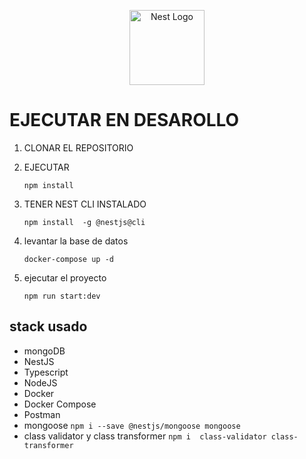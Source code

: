 <!-- LOGO DE NESTJS ... TAMBIEN PODEMOS CARGAR  NUESTROS LOGOS -->

<p align="center">
  <a href="http://nestjs.com/" target="blank"><img src="https://nestjs.com/img/logo-small.svg" width="120" alt="Nest Logo" /></a>
</p>
<!-- # PARA ESCRIBIR UN TITULO  -->

# EJECUTAR EN DESAROLLO

1. CLONAR EL REPOSITORIO
2. EJECUTAR
   <!-- `PARA MOSTRAR LINEAS DE CODIGO`   -->

   `npm install`

3. TENER NEST CLI INSTALADO

   `npm install  -g @nestjs@cli`

4. levantar la base de datos

   `docker-compose up -d`

5. ejecutar el proyecto

   `npm run start:dev`

## stack usado

- mongoDB
- NestJS
- Typescript
- NodeJS
- Docker
- Docker Compose
- Postman
- mongoose `npm i --save @nestjs/mongoose mongoose`
- class validator y class transformer `npm i  class-validator class-transformer`

